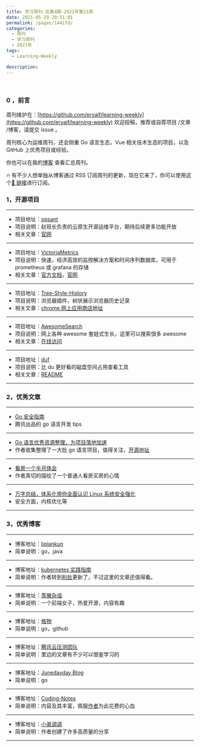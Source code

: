 ```yaml
---
title: 学习周刊-总第4期-2021年第21周
date: 2021-05-29 20:51:01
permalink: /pages/1441fd/
categories:
  - 周刊
  - 学习周刊
  - 2021年
tags:
  - Learning-Weekly

description:
---
```


<br><ArticleTopAd></ArticleTopAd>

### 0 ，前言

周刊维护在：[https://github.com/eryajf/learning-weekly](https://github.com/eryajf/learning-weekly) 欢迎投稿，推荐或自荐项目 /文章 /博客，请提交 issue 。

周刊核心为运维周刊，还会侧重 Go 语言生态，Vue 相关技术生态的项目，以及 GitHub 上优秀项目或经验。

你也可以在我的[博客](https://wiki.eryajf.net/learning-weekly/) 查看汇总周刊。

🔥 有不少人想单独从博客通过 RSS 订阅周刊的更新，现在它来了，你可以使用这个[🔗 链接](https://wiki.eryajf.net/learning-weekly.xml)进行订阅。

### 1，开源项目

---

- 项目地址：[opsant](https://github.com/unixhot/opsant)
- 项目说明：赵班长负责的云原生开源运维平台，期待后续更多功能开放
- 相关文章：[官网](https://www.opsany.com/)

---

- 项目地址：[VictoriaMetrics](https://github.com/VictoriaMetrics/VictoriaMetrics)
- 项目说明：快速，经济高效的监控解决方案和时间序列数据库，可用于 prometheus 或 grafana 的存储
- 相关文章：[官方文档](https://docs.victoriametrics.com/)，[官网](https://victoriametrics.com/)

---

- 项目地址：[Tree-Style-History](https://github.com/tumuyan/Tree-Style-History)
- 项目说明：浏览器插件，树状展示浏览器历史记录
- 相关文章：[chrome 网上应用商店地址](https://chrome.google.com/webstore/detail/tree-style-history/khcenbpnhbeplojhaolbpldmoppicold)

---

- 项目地址：[AwesomeSearch](https://github.com/lockys/AwesomeSearch)
- 项目说明：网上各种 awesome 套娃式生长，这里可以搜索很多 awesome
- 相关文章：[在线访问](https://awesomelists.top/)

---

- 项目地址：[duf](https://github.com/muesli/duf)
- 项目说明：比 du 更好看的磁盘空间占用查看工具
- 相关文章：[README](https://github.com/muesli/duf/blob/master/README.md)

---

### 2，优秀文章

---

- [Go 安全指南](https://github.com/Tencent/secguide/blob/main/Go%E5%AE%89%E5%85%A8%E6%8C%87%E5%8D%97.md)
- 腾讯出品的 go 语言开发 tips

---

- [Go 语言优秀资源整理，为项目落地加速](https://cs.leops.cn/#/)
- 作者收集整理了一大批 go 语言项目，值得关注，[开源地址](https://github.com/shockerli/go-awesome)

---

- [看房一个半月体会](https://mp.weixin.qq.com/s/RUGMOMqC8y_B0fMV4ayiBQ)
- 作者真切的描绘了一个普通人看房买房的心情

---

- [万字总结，体系化带你全面认识 Linux 系统安全强化](https://mp.weixin.qq.com/s/r2uCYZt5aEYecXcwDvmeEQ)
- 安全方面，内核优化等

---

### 3，优秀博客

---

- 博客地址：[liqiankun](https://qiankunli.github.io/)
- 简单说明：go，java

---

- 博客地址：[kubernetes 实践指南](https://k8s.imroc.io/)
- 简单说明：作者转到[别处](https://imroc.cc/k8s/best-practice/)更新了，不过这里的文章还值得看。

---

- 博客地址：[羡辙杂俎](http://zhangwenli.com/)
- 简单说明：一个前端女子，热爱开源，内容有趣

---

- 博客地址：[格物](https://shockerli.net/)
- 简单说明：go，github

---

- 博客地址：[腾讯云压测团队](https://cloud.tencent.com/developer/team/pressuretestteam)
- 简单说明：里边的文章有不少可以借鉴学习的

---

- 博客地址：[Junedayday Blog](http://junes.tech/)
- 简单说明：go

---

- 博客地址：[Coding-Notes](https://notes.abelsu7.top/#/)
- 简单说明：内容及其丰富，佩服[作者](https://abelsu7.top/)为此花费的心血

---

- 博客地址：[小弟调调](https://wangchujiang.com/)
- 简单说明：作者创建了许多高质量的分享

---


<br><ArticleTopAd></ArticleTopAd>
